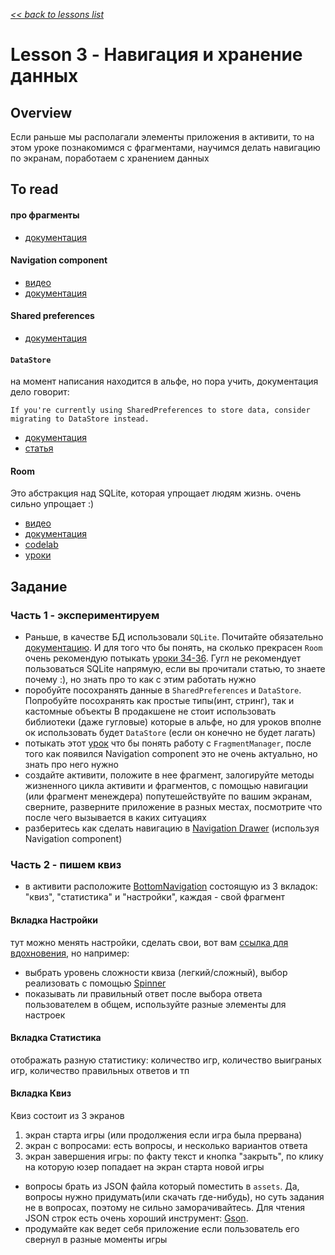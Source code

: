 [*<< back to lessons list*](../readme.md)

# Lesson 3 - Навигация и хранение данных
## Overview
Если раньше мы располагали элементы приложения в активити, то на 
этом уроке познакомимся с фрагментами, научимся делать навигацию по экранам, поработаем с хранением данных 


## To read
#### про фрагменты
- [документация](https://developer.android.com/guide/components/fragments)

#### Navigation component
- [видео](https://www.youtube.com/watch?v=Y0Cs2MQxyIs)
- [документация](https://developer.android.com/guide/navigation/navigation-getting-started)

#### Shared preferences
- [документация](https://developer.android.com/training/data-storage/shared-preferences)

#### `DataStore`
на момент написания находится в альфе, но пора учить, документация дело говорит: 

```If you're currently using SharedPreferences to store data, consider migrating to DataStore instead.```
- [документация](https://developer.android.com/topic/libraries/architecture/datastore)
- [статья](https://medium.com/scalereal/hello-datastore-bye-sharedpreferences-android-f46c610b81d5)

#### Room 
Это абстракция над SQLite, которая упрощает людям жизнь. очень сильно упрощает :) 
- [видео](https://www.youtube.com/watch?v=SKWh4ckvFPM&list=PLWz5rJ2EKKc9mxIBd0DRw9gwXuQshgmn2&index=5)
- [документация](https://developer.android.com/training/data-storage/room)
- [codelab](https://codelabs.developers.google.com/codelabs/android-room-with-a-view-kotlin/#0)
- [уроки](https://codelabs.developers.google.com/codelabs/kotlin-coroutines/#0) 


## Задание
### Часть 1 - экспериментируем
- Раньше, в качестве БД использовали `SQLite`. Почитайте обязательно [документацию](https://developer.android.com/training/data-storage/sqlite). И для того что бы понять, на сколько прекрасен `Room` очень рекомендую потыкать [уроки 34-36](https://startandroid.ru/ru/uroki/vse-uroki-spiskom/74-urok-34-hranenie-dannyh-sqlite.html). Гугл не рекомендует пользоваться SQLite напрямую, если вы прочитали статью, то знаете почему :), но знать про то как с этим работать нужно  
- поробуйте посохранять данные в `SharedPreferences` и `DataStore`. Попробуйте посохранять как простые типы(инт, стринг), так и кастомные объекты
В продакшене не стоит использовать библиотеки (даже гугловые) которые в альфе, но для уроков вполне ок использовать будет `DataStore` (если он конечно не будет лагать)
- потыкать этот [урок](https://startandroid.ru/ru/uroki/vse-uroki-spiskom/175-urok-105-android-3-fragments-dinamicheskaja-rabota.html) что бы понять работу с `FragmentManager`, после того как появился Navigation component это не очень актуально, но знать про него нужно 
- создайте активити, положите в нее фрагмент, залогируйте методы жизненного цикла активити и фрагментов, с помощью навигации (или фрагмент менеждера) попутешействуйте по вашим экранам, сверните, разверните приложение в разных местах, посмотрите что после чего вызывается в каких ситуациях 
- разберитесь как сделать навигацию в [Navigation Drawer](https://material.io/components/navigation-drawer) (используя Navigation component)  

### Часть 2 - пишем квиз
- в активити расположите [BottomNavigation](https://material.io/components/bottom-navigation) состоящую из 3 вкладок: "квиз", "статистика" и "настройки", каждая - свой фрагмент
#### Вкладка Настройки
тут можно менять настройки, сделать свои, вот вам [ссылка для вдохновения](https://material.io/components/selection-controls#usage), но например:
- выбрать уровень сложности квиза (легкий/сложный), выбор реализовать с помощью [Spinner](https://developer.android.com/guide/topics/ui/controls/spinner)
- показывать ли правильный ответ после выбора ответа пользователем 
в общем, используйте разные элементы для настроек

#### Вкладка Статистика  
отображать разную статистику: количество игр, количество выиграных игр, количество правильных ответов и тп

#### Вкладка Квиз  
Квиз состоит из 3 экранов 
1. экран старта игры (или продолжения если игра была прервана)
2. экран с вопросами: есть вопросы, и несколько вариантов ответа
3. экран завершения игры: по факту текст и кнопка "закрыть", по клику на которую юзер попадает на экран старта новой игры 

- вопросы брать из JSON файла который поместить в `assets`. Да, вопросы нужно придумать(или скачать где-нибудь), но суть задания не в вопросах, поэтому не сильно заморачивайтесь. Для чтения JSON строк есть очень хороший инструмент: [Gson](https://github.com/google/gson).  
- продумайте как ведет себя приложение если пользователь его свернул в разные моменты игры 